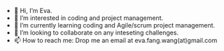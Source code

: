 - 👋 Hi, I’m Eva.
- 👀 I’m interested in coding and project management.
- 🌱 I’m currently learning coding and Agile/scrum project management. 
- 💞️ I’m looking to collaborate on any inteseting challenges. 
- 📫 How to reach me: Drop me an email at eva.fang.wang(at)gmail.com

<!---
evawf/evawf is a ✨ special ✨ repository because its `README.md` (this file) appears on your GitHub profile.
You can click the Preview link to take a look at your changes.
--->
